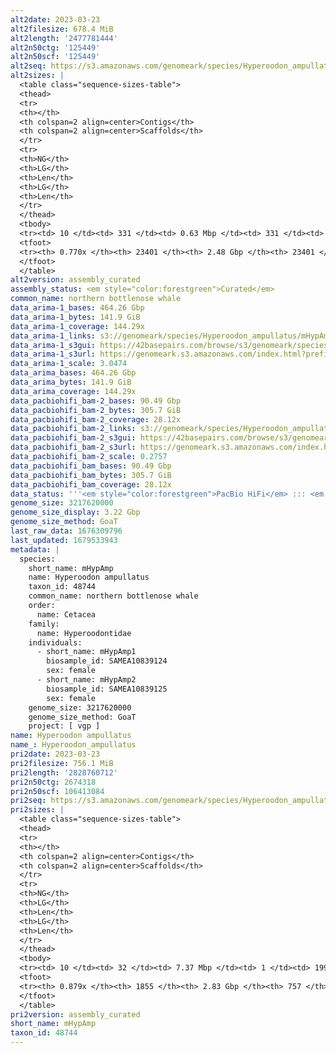 ```yaml
---
alt2date: 2023-03-23
alt2filesize: 678.4 MiB
alt2length: '2477781444'
alt2n50ctg: '125449'
alt2n50scf: '125449'
alt2seq: https://s3.amazonaws.com/genomeark/species/Hyperoodon_ampullatus/mHypAmp2/assembly_curated/mHypAmp2.alt.cur.20230323.fasta.gz
alt2sizes: |
  <table class="sequence-sizes-table">
  <thead>
  <tr>
  <th></th>
  <th colspan=2 align=center>Contigs</th>
  <th colspan=2 align=center>Scaffolds</th>
  </tr>
  <tr>
  <th>NG</th>
  <th>LG</th>
  <th>Len</th>
  <th>LG</th>
  <th>Len</th>
  </tr>
  </thead>
  <tbody>
  <tr><td> 10 </td><td> 331 </td><td> 0.63 Mbp </td><td> 331 </td><td> 0.63 Mbp </td></tr><tr><td> 20 </td><td> 997 </td><td> 392.69 Kbp </td><td> 997 </td><td> 392.69 Kbp </td></tr><tr><td> 30 </td><td> 1982 </td><td> 274.76 Kbp </td><td> 1982 </td><td> 274.76 Kbp </td></tr><tr><td> 40 </td><td> 3390 </td><td> 190.50 Kbp </td><td> 3390 </td><td> 190.50 Kbp </td></tr><tr style="background-color:#cccccc;"><td> 50 </td><td> 5467 </td><td> 125.45 Kbp </td><td> 5467 </td><td> 125.45 Kbp </td></tr><tr><td> 60 </td><td> 8775 </td><td> 76.03 Kbp </td><td> 8775 </td><td> 76.03 Kbp </td></tr><tr><td> 70 </td><td> 14751 </td><td> 37.80 Kbp </td><td> 14751 </td><td> 37.80 Kbp </td></tr><tr><td> 80 </td><td> 0 </td><td>  </td><td> 0 </td><td>  </td></tr><tr><td> 90 </td><td> 0 </td><td>  </td><td> 0 </td><td>  </td></tr><tr><td> 100 </td><td> 0 </td><td>  </td><td> 0 </td><td>  </td></tr></tbody>
  <tfoot>
  <tr><th> 0.770x </th><th> 23401 </th><th> 2.48 Gbp </th><th> 23401 </th><th> 2.48 Gbp </th></tr>
  </tfoot>
  </table>
alt2version: assembly_curated
assembly_status: <em style="color:forestgreen">Curated</em>
common_name: northern bottlenose whale
data_arima-1_bases: 464.26 Gbp
data_arima-1_bytes: 141.9 GiB
data_arima-1_coverage: 144.29x
data_arima-1_links: s3://genomeark/species/Hyperoodon_ampullatus/mHypAmp1/genomic_data/arima/<br>
data_arima-1_s3gui: https://42basepairs.com/browse/s3/genomeark/species/Hyperoodon_ampullatus/mHypAmp1/genomic_data/arima/
data_arima-1_s3url: https://genomeark.s3.amazonaws.com/index.html?prefix=species/Hyperoodon_ampullatus/mHypAmp1/genomic_data/arima/
data_arima-1_scale: 3.0474
data_arima_bases: 464.26 Gbp
data_arima_bytes: 141.9 GiB
data_arima_coverage: 144.29x
data_pacbiohifi_bam-2_bases: 90.49 Gbp
data_pacbiohifi_bam-2_bytes: 305.7 GiB
data_pacbiohifi_bam-2_coverage: 28.12x
data_pacbiohifi_bam-2_links: s3://genomeark/species/Hyperoodon_ampullatus/mHypAmp2/genomic_data/pacbio_hifi/<br>
data_pacbiohifi_bam-2_s3gui: https://42basepairs.com/browse/s3/genomeark/species/Hyperoodon_ampullatus/mHypAmp2/genomic_data/pacbio_hifi/
data_pacbiohifi_bam-2_s3url: https://genomeark.s3.amazonaws.com/index.html?prefix=species/Hyperoodon_ampullatus/mHypAmp2/genomic_data/pacbio_hifi/
data_pacbiohifi_bam-2_scale: 0.2757
data_pacbiohifi_bam_bases: 90.49 Gbp
data_pacbiohifi_bam_bytes: 305.7 GiB
data_pacbiohifi_bam_coverage: 28.12x
data_status: '''<em style="color:forestgreen">PacBio HiFi</em> ::: <em style="color:forestgreen">Arima</em>'''
genome_size: 3217620000
genome_size_display: 3.22 Gbp
genome_size_method: GoaT
last_raw_data: 1676309796
last_updated: 1679533943
metadata: |
  species:
    short_name: mHypAmp
    name: Hyperoodon ampullatus
    taxon_id: 48744
    common_name: northern bottlenose whale
    order:
      name: Cetacea
    family:
      name: Hyperoodontidae
    individuals:
      - short_name: mHypAmp1
        biosample_id: SAMEA10839124
        sex: female
      - short_name: mHypAmp2
        biosample_id: SAMEA10839125
        sex: female
    genome_size: 3217620000
    genome_size_method: GoaT
    project: [ vgp ]
name: Hyperoodon ampullatus
name_: Hyperoodon_ampullatus
pri2date: 2023-03-23
pri2filesize: 756.1 MiB
pri2length: '2828760712'
pri2n50ctg: 2674318
pri2n50scf: 106413084
pri2seq: https://s3.amazonaws.com/genomeark/species/Hyperoodon_ampullatus/mHypAmp2/assembly_curated/mHypAmp2.pri.cur.20230323.fasta.gz
pri2sizes: |
  <table class="sequence-sizes-table">
  <thead>
  <tr>
  <th></th>
  <th colspan=2 align=center>Contigs</th>
  <th colspan=2 align=center>Scaffolds</th>
  </tr>
  <tr>
  <th>NG</th>
  <th>LG</th>
  <th>Len</th>
  <th>LG</th>
  <th>Len</th>
  </tr>
  </thead>
  <tbody>
  <tr><td> 10 </td><td> 32 </td><td> 7.37 Mbp </td><td> 1 </td><td> 199.77 Mbp </td></tr><tr><td> 20 </td><td> 83 </td><td> 5.60 Mbp </td><td> 3 </td><td> 176.60 Mbp </td></tr><tr><td> 30 </td><td> 147 </td><td> 4.58 Mbp </td><td> 5 </td><td> 147.16 Mbp </td></tr><tr><td> 40 </td><td> 226 </td><td> 3.49 Mbp </td><td> 7 </td><td> 117.53 Mbp </td></tr><tr style="background-color:#cccccc;"><td> 50 </td><td> 331 </td><td style="background-color:#88ff88;"> 2.67 Mbp </td><td> 10 </td><td style="background-color:#88ff88;"> 106.41 Mbp </td></tr><tr><td> 60 </td><td> 469 </td><td> 2.00 Mbp </td><td> 13 </td><td> 90.64 Mbp </td></tr><tr><td> 70 </td><td> 661 </td><td> 1.40 Mbp </td><td> 17 </td><td> 78.29 Mbp </td></tr><tr><td> 80 </td><td> 967 </td><td> 0.78 Mbp </td><td> 51 </td><td> 1.87 Mbp </td></tr><tr><td> 90 </td><td> 0 </td><td>  </td><td> 0 </td><td>  </td></tr><tr><td> 100 </td><td> 0 </td><td>  </td><td> 0 </td><td>  </td></tr></tbody>
  <tfoot>
  <tr><th> 0.879x </th><th> 1855 </th><th> 2.83 Gbp </th><th> 757 </th><th> 2.83 Gbp </th></tr>
  </tfoot>
  </table>
pri2version: assembly_curated
short_name: mHypAmp
taxon_id: 48744
---
```

